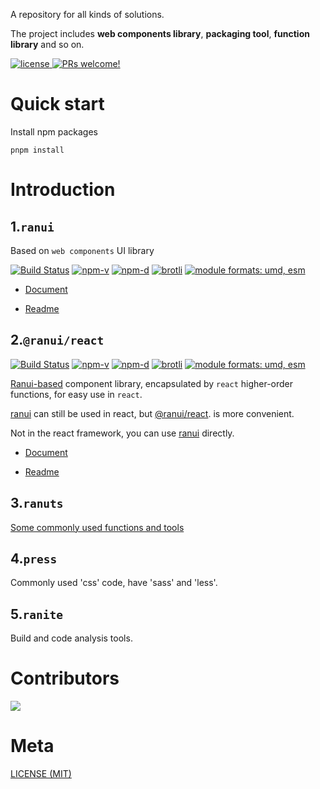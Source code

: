 A repository for all kinds of solutions.

The project includes **web components library**, **packaging tool**, **function library** and so on.

<a href="https://github.com/chaxus/ran">
    <img src="https://img.shields.io/badge/license-MIT-blue.svg" alt="license">
</a>
<a href="https://github.com/chaxus/ran">
    <img src="https://img.shields.io/badge/PRs-welcome-brightgreen.svg?style=flat" alt="PRs welcome!" />
</a>
<!-- <a href="https://github.com/chaxus/ran">
    <img src="https://img.shields.io/github/contributors/chaxus/ran" alt="contributors">
</a>
<a href="https://github.com/chaxus/ran">
    <img src="https://img.shields.io/github/forks/chaxus/ran" alt="forks">
</a>
<a href="https://github.com/chaxus/ran">
    <img src="https://img.shields.io/github/stars/chaxus/ran" alt="stars">
</a>
<a href="https://github.com/chaxus/ran">
    <img src="https://img.shields.io/badge/module%20formats-umd%2C%20esm-green.svg" alt="module formats: umd, esm">
</a> -->

# Quick start

Install npm packages

```console
pnpm install
```

# Introduction

## 1.`ranui`

Based on `web components` UI library

<a href="https://github.com/chaxus/ran"><img src="https://img.shields.io/github/actions/workflow/status/chaxus/ran/ci.yml" alt="Build Status"></a>
<a href="https://github.com/chaxus/ran"><img src="https://img.shields.io/npm/v/ranui.svg" alt="npm-v"></a>
<a href="https://github.com/chaxus/ran"><img src="https://img.shields.io/npm/dt/ranui.svg" alt="npm-d"></a>
<a href="https://github.com/chaxus/ran"><img src="https://img.badgesize.io/https:/unpkg.com/ranui/dist/umd/index.umd.cjs?label=brotli&compression=brotli" alt="brotli"></a>
<a href="https://github.com/chaxus/ran"><img src="https://img.shields.io/badge/module%20formats-umd%2C%20esm-green.svg" alt="module formats: umd, esm"></a>

- [Document](https://chaxus.github.io/ran/src/ranui/)

- [Readme](https://github.com/chaxus/ran/tree/main/packages/ranui)

## 2.`@ranui/react`

<a href="https://github.com/chaxus/ran"><img src="https://img.shields.io/github/actions/workflow/status/chaxus/ran/ci.yml" alt="Build Status"></a>
<a href="https://github.com/chaxus/ran"><img src="https://img.shields.io/npm/v/@ranui/react.svg" alt="npm-v"></a>
<a href="https://github.com/chaxus/ran"><img src="https://img.shields.io/npm/dt/@ranui/react.svg" alt="npm-d"></a>
<a href="https://github.com/chaxus/ran"><img src="https://img.badgesize.io/https:/unpkg.com/@ranui/react/dist/umd/index.umd.cjs?label=brotli&compression=brotli" alt="brotli"></a>
<a href="https://github.com/chaxus/ran"><img src="https://img.shields.io/badge/module%20formats-umd%2C%20esm-green.svg" alt="module formats: umd, esm"></a>

[Ranui-based](https://www.npmjs.com/package/ranui) component library, encapsulated by `react` higher-order functions, for easy use in `react`.

[ranui](https://www.npmjs.com/package/ranui) can still be used in react, but [@ranui/react](https://www.npmjs.com/package/@ranui/react). is more convenient.

Not in the react framework, you can use [ranui](https://www.npmjs.com/package/ranui) directly.

- [Document](https://chaxus.github.io/ran/src/ranui/)

- [Readme](https://github.com/chaxus/ran/tree/main/packages/ranui-react)

## 3.`ranuts`

[Some commonly used functions and tools](https://chaxus.github.io/ran/src/ranuts/utils/)

## 4.`press`

Commonly used 'css' code, have 'sass' and 'less'.

## 5.`ranite`

Build and code analysis tools.

# Contributors

<a href="https://github.com/chaxus/ran/graphs/contributors">
  <img src="https://contrib.rocks/image?repo=chaxus/ran" />
</a>

# Meta

[LICENSE (MIT)](/LICENSE)
